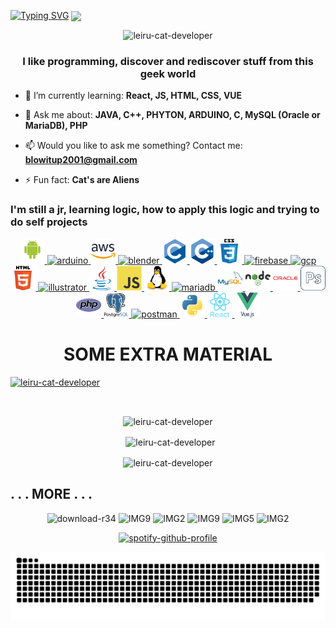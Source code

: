[![Typing SVG](https://readme-typing-svg.demolab.com?font=Fira+Code&weight=700&size=30&duration=4000&pause=700&color=E122F7&center=true&vCenter=true&width=1000&lines=Hello%2C+I'm+Uriel;AKA+LEIRU+CAT+DEVELOPER;Are+you+watching+for+something%3F)](https://git.io/typing-svg)
<img align="center" src="https://www.gifcen.com/wp-content/uploads/2022/04/wallpaper-gif-4.gif"/>
<p align="center">
    <img src="https://komarev.com/ghpvc/?username=leiru-cat-developer&label=Profile%20views&color=0e75b6&style=flat" alt="leiru-cat-developer"/> 
</p>
<h3 align="center">
    I like programming, discover and rediscover stuff from this geek world
</h3>

- 🌱 I’m currently learning: **React, JS, HTML, CSS, VUE**

- 💬 Ask me about: **JAVA, C++, PHYTON, ARDUINO, C, MySQL (Oracle or MariaDB), PHP**

- 📫 Would you like to ask me something? Contact me: **blowitup2001@gmail.com**

- ⚡ Fun fact: **Cat's are Aliens**

<h3 align="left">
    I'm still a jr, learning logic, how to apply this logic and trying to do self projects
</h3>
<p align="center"> 
    <a href="https://developer.android.com" target="_blank" rel="noreferrer">
        <img src="https://raw.githubusercontent.com/devicons/devicon/master/icons/android/android-original-wordmark.svg" alt="android" width="40" height="40" /> 
    </a> 
    <a href="https://www.arduino.cc/" target="_blank" rel="noreferrer">
        <img src="https://cdn.worldvectorlogo.com/logos/arduino-1.svg" alt="arduino" width="40" height="40" /> 
    </a> 
    <a href="https://aws.amazon.com" target="_blank" rel="noreferrer">
        <img src="https://raw.githubusercontent.com/devicons/devicon/master/icons/amazonwebservices/amazonwebservices-original-wordmark.svg"alt="aws" width="40" height="40" />
    </a> 
    <a href="https://www.blender.org/" target="_blank" rel="noreferrer">
        <img src="https://download.blender.org/branding/community/blender_community_badge_white.svg" alt="blender" width="40" height="40" /> 
    </a> 
    <a href="https://www.cprogramming.com/" target="_blank" rel="noreferrer">
        <img src="https://raw.githubusercontent.com/devicons/devicon/master/icons/c/c-original.svg" alt="c" width="40" height="40" /> 
    </a>
    <a href="https://www.w3schools.com/cpp/" target="_blank" rel="noreferrer"> 
        <img src="https://raw.githubusercontent.com/devicons/devicon/master/icons/cplusplus/cplusplus-original.svg" alt="cplusplus" width="40" height="40" />
    </a> 
    <a href="https://www.w3schools.com/css/" target="_blank" rel="noreferrer">
        <img src="https://raw.githubusercontent.com/devicons/devicon/master/icons/css3/css3-original-wordmark.svg" alt="css3" width="40" height="40" />
    </a> 
    <a href="https://firebase.google.com/" target="_blank" rel="noreferrer">
        <img src="https://www.vectorlogo.zone/logos/firebase/firebase-icon.svg" alt="firebase" width="40" height="40" />
    </a> <a href="https://cloud.google.com" target="_blank" rel="noreferrer">
        <img src="https://www.vectorlogo.zone/logos/google_cloud/google_cloud-icon.svg" alt="gcp" width="40" height="40" /> 
    </a> 
    <a href="https://www.w3.org/html/" target="_blank" rel="noreferrer">
        <img src="https://raw.githubusercontent.com/devicons/devicon/master/icons/html5/html5-original-wordmark.svg" alt="html5" width="40" height="40" /> 
    </a>
    <a href="https://www.adobe.com/in/products/illustrator.html" target="_blank" rel="noreferrer">
        <img src="https://www.vectorlogo.zone/logos/adobe_illustrator/adobe_illustrator-icon.svg" alt="illustrator" width="40" height="40" /> 
    </a> 
    <a href="https://www.java.com" target="_blank" rel="noreferrer">
        <img src="https://raw.githubusercontent.com/devicons/devicon/master/icons/java/java-original.svg" alt="java" width="40" height="40" /> 
    </a>
    <a href="https://developer.mozilla.org/en-US/docs/Web/JavaScript" target="_blank" rel="noreferrer">
        <img src="https://raw.githubusercontent.com/devicons/devicon/master/icons/javascript/javascript-original.svg" alt="javascript" width="40" height="40" />
    </a>
    <a href="https://www.linux.org/" target="_blank" rel="noreferrer">
        <img src="https://raw.githubusercontent.com/devicons/devicon/master/icons/linux/linux-original.svg" alt="linux" width="40" height="40" />
    </a> 
    <a href="https://mariadb.org/" target="_blank" rel="noreferrer">
        <img src="https://www.vectorlogo.zone/logos/mariadb/mariadb-icon.svg" alt="mariadb" width="40" height="40" />
    </a> 
    <a href="https://www.mysql.com/" target="_blank" rel="noreferrer"> 
        <img src="https://raw.githubusercontent.com/devicons/devicon/master/icons/mysql/mysql-original-wordmark.svg" alt="mysql" width="40" height="40" /> 
    </a> 
    <a href="https://nodejs.org" target="_blank" rel="noreferrer">
        <img src="https://raw.githubusercontent.com/devicons/devicon/master/icons/nodejs/nodejs-original-wordmark.svg" alt="nodejs" width="40" height="40" />
    </a>
    <a href="https://www.oracle.com/" target="_blank" rel="noreferrer">
        <img src="https://raw.githubusercontent.com/devicons/devicon/master/icons/oracle/oracle-original.svg" alt="oracle" width="40" height="40" />
    </a> 
    <a href="https://www.photoshop.com/en" target="_blank" rel="noreferrer">
        <img src="https://raw.githubusercontent.com/devicons/devicon/master/icons/photoshop/photoshop-line.svg" alt="photoshop" width="40" height="40" /> 
    </a> 
    <a href="https://www.php.net" target="_blank" rel="noreferrer"> 
        <img src="https://raw.githubusercontent.com/devicons/devicon/master/icons/php/php-original.svg" alt="php" width="40" height="40" /> 
    </a> 
    <a href="https://www.postgresql.org" target="_blank" rel="noreferrer"> 
        <img src="https://raw.githubusercontent.com/devicons/devicon/master/icons/postgresql/postgresql-original-wordmark.svg" alt="postgresql" width="40" height="40" /> 
    </a> 
    <a href="https://postman.com" target="_blank" rel="noreferrer">
        <img src="https://www.vectorlogo.zone/logos/getpostman/getpostman-icon.svg" alt="postman" width="40" height="40" /> 
    </a> 
    <a href="https://www.python.org" target="_blank" rel="noreferrer"> 
        <img src="https://raw.githubusercontent.com/devicons/devicon/master/icons/python/python-original.svg" alt="python" width="40" height="40" />
    </a> 
    <a href="https://reactjs.org/" target="_blank" rel="noreferrer">
        <img src="https://raw.githubusercontent.com/devicons/devicon/master/icons/react/react-original-wordmark.svg" alt="react" width="40" height="40" /> 
    </a> 
    <a href="https://reactnative.dev/" target="_blank" rel="noreferrer"> 
        <img src="https://raw.githubusercontent.com/devicons/devicon/master/icons/vuejs/vuejs-original-wordmark.svg" alt="vuejs" width="40" height="40" /> 
    </a> 
</p>

<h1 align="center">SOME EXTRA MATERIAL</h1>

<p align="left"> 
    <a href="https://github.com/ryo-ma/github-profile-trophy">
        <img src="https://github-profile-trophy.vercel.app/?username=leiru-cat-developer" alt="leiru-cat-developer" />
    </a> 
</p>

<p align="left"> 
    <a href="https://twitter.com/" target="blank">
        <img src="https://img.shields.io/twitter/follow/?logo=twitter&style=for-the-badge" alt="" />
    </a> 
</p>

<div align="center">
    <p>
        <img align="center" src="https://github-readme-stats.vercel.app/api/top-langs?username=leiru-cat-developer&show_icons=true&locale=en&layout=compact" alt="leiru-cat-developer" />
    </p>
</div>

<div align="center">
    <p>&nbsp;
        <img align="center" src="https://github-readme-stats.vercel.app/api?username=leiru-cat-developer&show_icons=true&locale=en" alt="leiru-cat-developer" />
    </p>
</div>

<div align="center">
    <p>
        <img align="center" src="https://github-readme-streak-stats.herokuapp.com/?user=leiru-cat-developer&"alt="leiru-cat-developer" />
    </p>
</div>

<h2>. . . MORE . . .</h2>

<div align="center">

![download-r34](https://github.com/user-attachments/assets/e231fc5d-ecc0-4159-80a3-872f07b856e2)
![IMG9](https://github.com/user-attachments/assets/64a17374-9824-48e7-b3f2-cd7d0edea6e5)
![IMG2](https://github.com/user-attachments/assets/20e11f4c-bdb9-42ba-9ef6-25fa48fdbeea)
![IMG9](https://github.com/user-attachments/assets/3dbbc1ef-a659-4bd5-9981-0a7186ce36d3)
![IMG5](https://github.com/user-attachments/assets/2fbb1e56-7ef7-43b2-b33e-ad5c12c29d3e)
![IMG2](https://github.com/user-attachments/assets/c120074e-3ffd-4af5-bea8-d4fa6869d743)
  
[![spotify-github-profile](https://spotify-github-profile.kittinanx.com/api/view?uid=cdngrn2nrfrswwydyn92krbnh&cover_image=true&theme=default&show_offline=false&background_color=121212&interchange=false)](https://github.com/kittinan/spotify-github-profile)
  
<picture>
  <source
    media="(prefers-color-scheme: dark)"
    srcset="https://raw.githubusercontent.com/platane/snk/output/github-contribution-grid-snake-dark.svg"
  />
  <source
    media="(prefers-color-scheme: light)"
    srcset="https://raw.githubusercontent.com/platane/snk/output/github-contribution-grid-snake.svg"
  />
  <img
    alt="github contribution grid snake animation"
    src="https://raw.githubusercontent.com/platane/snk/output/github-contribution-grid-snake.svg"
  />
</picture>
</div>
